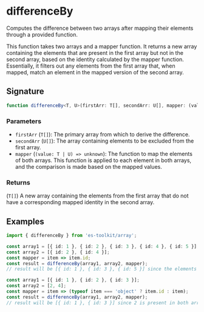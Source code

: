 # differenceBy

Computes the difference between two arrays after mapping their elements through a provided function.

This function takes two arrays and a mapper function. It returns a new array containing the elements
that are present in the first array but not in the second array, based on the identity calculated
by the mapper function. Essentially, it filters out any elements from the first array that, when
mapped, match an element in the mapped version of the second array.

## Signature

```typescript
function differenceBy<T, U>(firstArr: T[], secondArr: U[], mapper: (value: T | U) => unknown): T[];
```

### Parameters

- `firstArr` (`T[]`): The primary array from which to derive the difference.
- `secondArr` (`U[]`): The array containing elements to be excluded from the first array.
- `mapper` (`(value: T | U) => unknown`): The function to map the elements of both arrays. This function is applied to each element in both arrays, and the comparison is made based on the mapped values.

### Returns

(`T[]`) A new array containing the elements from the first array that do not have a corresponding mapped identity in the second array.

## Examples

```typescript
import { differenceBy } from 'es-toolkit/array';

const array1 = [{ id: 1 }, { id: 2 }, { id: 3 }, { id: 4 }, { id: 5 }];
const array2 = [{ id: 2 }, { id: 4 }];
const mapper = item => item.id;
const result = differenceBy(array1, array2, mapper);
// result will be [{ id: 1 }, { id: 3 }, { id: 5 }] since the elements with id 2 are in both arrays and are excluded from the result.

const array1 = [{ id: 1 }, { id: 2 }, { id: 3 }];
const array2 = [2, 4];
const mapper = item => (typeof item === 'object' ? item.id : item);
const result = differenceBy(array1, array2, mapper);
// result will be [{ id: 1 }, { id: 3 }] since 2 is present in both arrays after mapping, and is excluded from the result.
```

